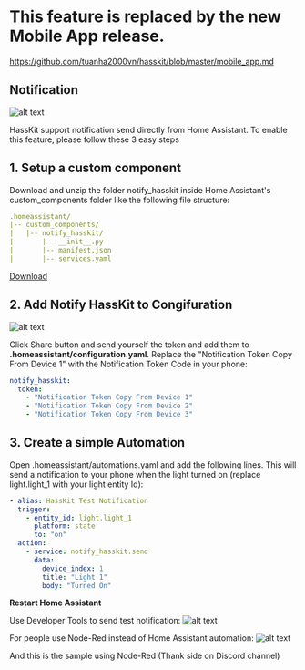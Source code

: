 # This feature is replaced by the new Mobile App release.
https://github.com/tuanha2000vn/hasskit/blob/master/mobile_app.md

## Notification

![alt text](https://github.com/tuanha2000vn/hasskit/blob/master/graphic%20template/Notification/image.png "Notification iOS")

HassKit support notification send directly from Home Assistant. To enable this feature, please follow these 3 easy steps

## 1. Setup a custom component

Download and unzip the folder notify_hasskit inside Home Assistant's custom_components folder like the following file structure:
```yaml
.homeassistant/
|-- custom_components/
|   |-- notify_hasskit/
|       |-- __init__.py
|       |-- manifest.json
|       |-- services.yaml
```
[Download](https://github.com/tuanha2000vn/hasskit/raw/master/custom_components/notify_hasskit.zip)
## 2. Add Notify HassKit to Congifuration

![alt text](https://github.com/tuanha2000vn/hasskit/blob/master/graphic%20template/Notification/token.png "Notification Token Guide")

Click Share button and send yourself the token and add them to **.homeassistant/configuration.yaml**. Replace the "Notification Token Copy From Device 1" with the Notification Token Code in your phone:
```yaml
notify_hasskit:
  token:
    - "Notification Token Copy From Device 1"
    - "Notification Token Copy From Device 2"
    - "Notification Token Copy From Device 3"
```
## 3. Create a simple Automation

Open .homeassistant/automations.yaml and add the following lines. This will send a notification to your phone when the light turned on (replace light.light_1 with your light entity Id):
```yaml
- alias: HassKit Test Notification
  trigger:
    - entity_id: light.light_1
      platform: state
      to: "on"
  action:
    - service: notify_hasskit.send
      data:
        device_index: 1
        title: "Light 1"
        body: "Turned On"
```

**Restart Home Assistant**

Use Developer Tools to send test notification:
![alt text](https://github.com/tuanha2000vn/hasskit/blob/master/graphic%20template/Notification/developer_tools.png "Notification Developer Tools")

For people use Node-Red instead of Home Assistant automation:
![alt text](https://github.com/tuanha2000vn/hasskit/blob/master/graphic%20template/Notification/node_red.png "Notification Node Red")

And this is the sample using Node-Red (Thank side on Discord channel)
